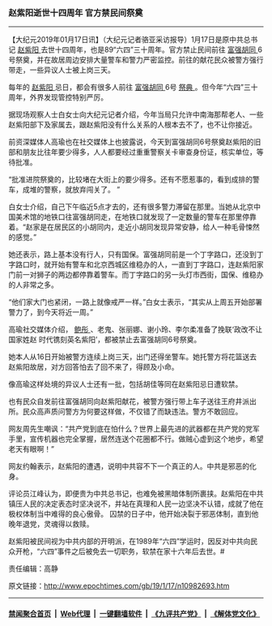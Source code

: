 ### 赵紫阳逝世十四周年 官方禁民间祭奠
------------------------

<p>
 【大纪元2019年01月17日讯】（大纪元记者骆亚采访报导）1月17日是原中共总书记
 <a href="http://www.epochtimes.com/gb/tag/%E8%B5%B5%E7%B4%AB%E9%98%B3.html">
  赵紫阳
 </a>
 去世十四周年，也是89“六四”三十周年。官方禁止民间前往
 <a href="http://www.epochtimes.com/gb/tag/%E5%AF%8C%E5%BC%BA%E8%83%A1%E5%90%8C.html">
  富强胡同
 </a>
 6号祭奠，并在故居周边安排大量警车和警力严密监控。前往的献花民众被警方强行带走，一些异议人士被上岗三天。
</p>
<p>
 每年的
 <a href="http://www.epochtimes.com/gb/tag/%E8%B5%B5%E7%B4%AB%E9%98%B3.html">
  赵紫阳
 </a>
 忌日，都会有很多人前往
 <a href="http://www.epochtimes.com/gb/tag/%E5%AF%8C%E5%BC%BA%E8%83%A1%E5%90%8C.html">
  富强胡同
 </a>
 6号
 <a href="http://www.epochtimes.com/gb/tag/%E7%A5%AD%E5%85%B8.html">
  祭典
 </a>
 。但今年“六四”三十周年，外界发现管控特别严厉。
</p>
<p>
 据现场观察人士白女士向大纪元记者介绍，今年当局只允许中南海那帮老人、一些赵紫阳部下及家属去，跟赵紫阳没有什么关系的人根本去不了，也不让你接近。
</p>
<p>
 前资深媒体人高瑜也在社交媒体上也披露说，今天到富强胡同6号祭奠赵紫阳的旧部和朋友比往年要少得多，人人都要经过重重警察关卡审查身份证，核实单位，等待批准。
</p>
<p>
 “批准进院祭奠的，比较堵在大街上的要少得多。还有不愿惹事的，看到成排的警车，成堆的警察，就放弃闯关了。 ”
</p>
<div class="video_fit_container">
</div>
<p>
 白女士介绍，自己下午临近5点才去的，还有很多警力滞留在那里。当她从北京中国美术馆的地铁口往富强胡同走，在地铁口就发现了一定数量的警车在那里停靠着。“赵家是在居民区的小胡同内，走近小胡同发现异常安静，给人一种毛骨悚然的感觉。”
</p>
<p>
 她还表示，路上基本没有行人，只有国保。富强胡同前是一个丁字路口，还没到丁字路口时，就开始有警车和北京西城区维稳办的人，一直到丁字路口，连赵紫阳家门前一对狮子的两边都停靠着警车。而丁字路口的另一头灯市西街，国保、维稳办的人非常之多。
</p>
<p>
 “他们家大门也紧闭，一路上就像戒严一样。”白女士表示，“其实从上周五开始部署警力了，到今天将近一周。”
</p>
<p>
 高瑜社交媒体介绍，
 <a href="http://www.epochtimes.com/gb/tag/%E9%B2%8D%E5%BD%A4.html">
  鲍彤
 </a>
 、老鬼、张丽娜、谢小玲、李尔柔准备了挽联‘政改不让国家姓赵 时代镌刻英名紫阳’，都被禁止去富强胡同6号祭奠。
</p>
<p>
 她本人从16日开始被警方连续上岗三天，出门还得坐警车。她托警方将花篮送去赵紫阳故居，对方回答怕去了回不来了，得顾及小命。
</p>
<p>
 像高瑜这样处境的异议人士还有一批，包括胡佳等同在赵紫阳忌日遭软禁。
</p>
<p>
 也有民众自发前往富强胡同向赵紫阳献花，被警方强行带上车子送往王府井派出所。民众高声质问警方为何要这样做，不仅错了而缺违法。警方不敢回应。
</p>
<p>
 网友周先生嘲讽：“共产党到底在怕什么？世界上最先进的武器都在共产党的党军手里，宣传机器也完全掌握，居然连送个花圈都不行。做贼心虚到这个地步，希望老天有眼啊！”
</p>
<p>
 网友约翰表示，赵紫阳的遭遇，说明中共容不下一个真正的人。中共是邪恶的化身。
</p>
<p>
 评论员江峰认为，即便贵为中共总书记，也难免被黑暗体制所裹挟。赵紫阳在中共镇压人民的决定表态时坚决说不，并站在真理和人民一边坚决不认错，成就了他在极权体制当中难得的良心傲骨。 囚禁的日子中，他开始决裂于邪恶体制，直到他晚年退党，灵魂得以救赎。
</p>
<p>
 赵紫阳被民间视为中共内部的开明派，在1989年“六四”学运时，因反对中共向民众开枪，“六四”事件之后被免去一切职务，软禁在家十六年后去世。#
</p>
<p>
 责任编辑：高静
</p>

原文链接：http://www.epochtimes.com/gb/19/1/17/n10982693.htm


------------------------
#### [禁闻聚合首页](https://github.com/gfw-breaker/banned-news/blob/master/README.md) &nbsp;|&nbsp; [Web代理](https://github.com/gfw-breaker/open-proxy/blob/master/README.md) &nbsp;|&nbsp; [一键翻墙软件](https://github.com/gfw-breaker/nogfw/blob/master/README.md) &nbsp;|&nbsp; [《九评共产党》](https://github.com/gfw-breaker/9ping.md/blob/master/README.md#九评之一评共产党是什么) &nbsp;|&nbsp; [《解体党文化》](https://github.com/gfw-breaker/jtdwh.md/blob/master/README.md#绪论)